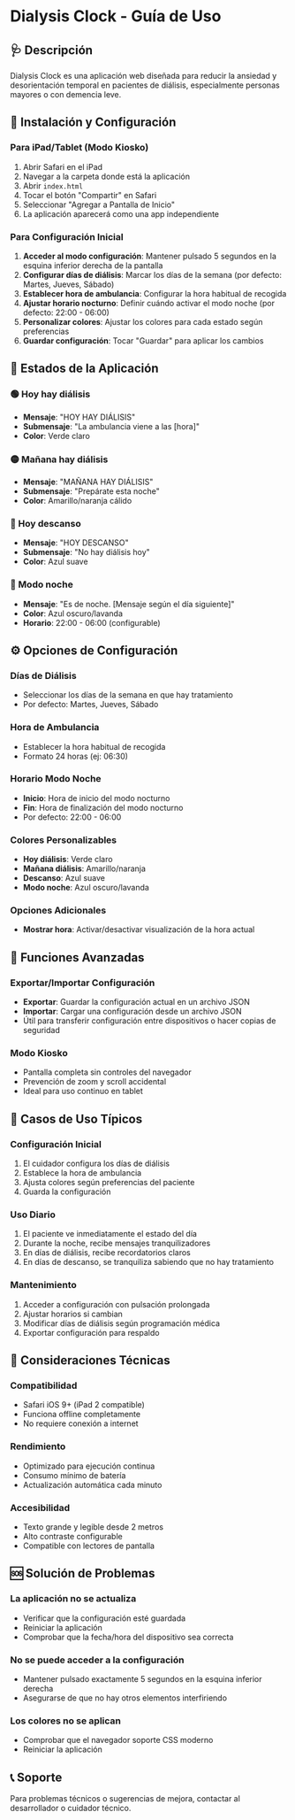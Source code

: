 # Dialysis Clock - Guía de Uso

## 🩺 Descripción

Dialysis Clock es una aplicación web diseñada para reducir la ansiedad y desorientación temporal en pacientes de diálisis, especialmente personas mayores o con demencia leve.

## 🚀 Instalación y Configuración

### Para iPad/Tablet (Modo Kiosko)

1. Abrir Safari en el iPad
2. Navegar a la carpeta donde está la aplicación
3. Abrir `index.html`
4. Tocar el botón "Compartir" en Safari
5. Seleccionar "Agregar a Pantalla de Inicio"
6. La aplicación aparecerá como una app independiente

### Para Configuración Inicial

1. **Acceder al modo configuración**: Mantener pulsado 5 segundos en la esquina inferior derecha de la pantalla
2. **Configurar días de diálisis**: Marcar los días de la semana (por defecto: Martes, Jueves, Sábado)
3. **Establecer hora de ambulancia**: Configurar la hora habitual de recogida
4. **Ajustar horario nocturno**: Definir cuándo activar el modo noche (por defecto: 22:00 - 06:00)
5. **Personalizar colores**: Ajustar los colores para cada estado según preferencias
6. **Guardar configuración**: Tocar "Guardar" para aplicar los cambios

## 📱 Estados de la Aplicación

### 🟢 Hoy hay diálisis

- **Mensaje**: "HOY HAY DIÁLISIS"
- **Submensaje**: "La ambulancia viene a las [hora]"
- **Color**: Verde claro

### 🟡 Mañana hay diálisis

- **Mensaje**: "MAÑANA HAY DIÁLISIS"
- **Submensaje**: "Prepárate esta noche"
- **Color**: Amarillo/naranja cálido

### 🔵 Hoy descanso

- **Mensaje**: "HOY DESCANSO"
- **Submensaje**: "No hay diálisis hoy"
- **Color**: Azul suave

### 🌙 Modo noche

- **Mensaje**: "Es de noche. [Mensaje según el día siguiente]"
- **Color**: Azul oscuro/lavanda
- **Horario**: 22:00 - 06:00 (configurable)

## ⚙️ Opciones de Configuración

### Días de Diálisis

- Seleccionar los días de la semana en que hay tratamiento
- Por defecto: Martes, Jueves, Sábado

### Hora de Ambulancia

- Establecer la hora habitual de recogida
- Formato 24 horas (ej: 06:30)

### Horario Modo Noche

- **Inicio**: Hora de inicio del modo nocturno
- **Fin**: Hora de finalización del modo nocturno
- Por defecto: 22:00 - 06:00

### Colores Personalizables

- **Hoy diálisis**: Verde claro
- **Mañana diálisis**: Amarillo/naranja
- **Descanso**: Azul suave
- **Modo noche**: Azul oscuro/lavanda

### Opciones Adicionales

- **Mostrar hora**: Activar/desactivar visualización de la hora actual

## 🔧 Funciones Avanzadas

### Exportar/Importar Configuración

- **Exportar**: Guardar la configuración actual en un archivo JSON
- **Importar**: Cargar una configuración desde un archivo JSON
- Útil para transferir configuración entre dispositivos o hacer copias de seguridad

### Modo Kiosko

- Pantalla completa sin controles del navegador
- Prevención de zoom y scroll accidental
- Ideal para uso continuo en tablet

## 🎯 Casos de Uso Típicos

### Configuración Inicial

1. El cuidador configura los días de diálisis
2. Establece la hora de ambulancia
3. Ajusta colores según preferencias del paciente
4. Guarda la configuración

### Uso Diario

1. El paciente ve inmediatamente el estado del día
2. Durante la noche, recibe mensajes tranquilizadores
3. En días de diálisis, recibe recordatorios claros
4. En días de descanso, se tranquiliza sabiendo que no hay tratamiento

### Mantenimiento

1. Acceder a configuración con pulsación prolongada
2. Ajustar horarios si cambian
3. Modificar días de diálisis según programación médica
4. Exportar configuración para respaldo

## 🔋 Consideraciones Técnicas

### Compatibilidad

- Safari iOS 9+ (iPad 2 compatible)
- Funciona offline completamente
- No requiere conexión a internet

### Rendimiento

- Optimizado para ejecución continua
- Consumo mínimo de batería
- Actualización automática cada minuto

### Accesibilidad

- Texto grande y legible desde 2 metros
- Alto contraste configurable
- Compatible con lectores de pantalla

## 🆘 Solución de Problemas

### La aplicación no se actualiza

- Verificar que la configuración esté guardada
- Reiniciar la aplicación
- Comprobar que la fecha/hora del dispositivo sea correcta

### No se puede acceder a la configuración

- Mantener pulsado exactamente 5 segundos en la esquina inferior derecha
- Asegurarse de que no hay otros elementos interfiriendo

### Los colores no se aplican

- Comprobar que el navegador soporte CSS moderno
- Reiniciar la aplicación


## 📞 Soporte

Para problemas técnicos o sugerencias de mejora, contactar al desarrollador o cuidador técnico.
